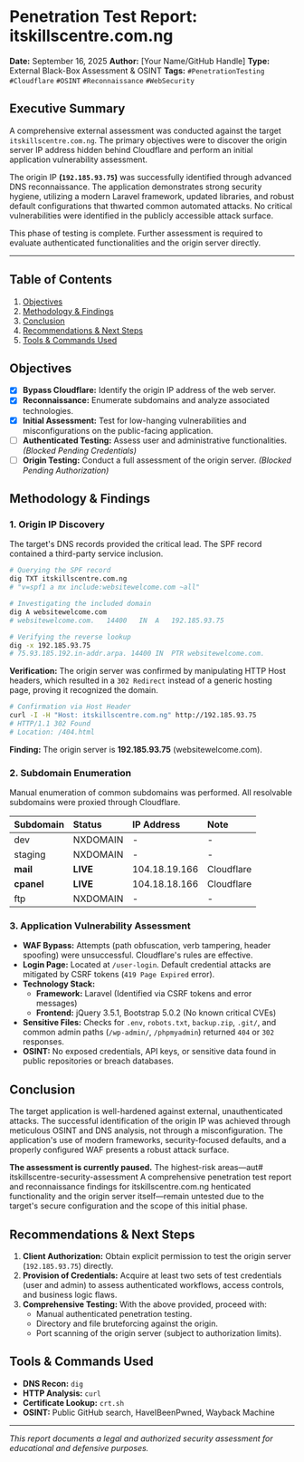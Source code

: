 # Penetration Test Report: itskillscentre.com.ng

**Date:** September 16, 2025
**Author:** [Your Name/GitHub Handle]
**Type:** External Black-Box Assessment & OSINT
**Tags:** `#PenetrationTesting` `#Cloudflare` `#OSINT` `#Reconnaissance` `#WebSecurity`

## Executive Summary

A comprehensive external assessment was conducted against the target `itskillscentre.com.ng`. The primary objectives were to discover the origin server IP address hidden behind Cloudflare and perform an initial application vulnerability assessment.

The origin IP **(`192.185.93.75`)** was successfully identified through advanced DNS reconnaissance. The application demonstrates strong security hygiene, utilizing a modern Laravel framework, updated libraries, and robust default configurations that thwarted common automated attacks. No critical vulnerabilities were identified in the publicly accessible attack surface.

This phase of testing is complete. Further assessment is required to evaluate authenticated functionalities and the origin server directly.

---

## Table of Contents
1.  [Objectives](#objectives)
2.  [Methodology & Findings](#methodology--findings)
3.  [Conclusion](#conclusion)
4.  [Recommendations & Next Steps](#recommendations--next-steps)
5.  [Tools & Commands Used](#tools--commands-used)

## Objectives

-   [x] **Bypass Cloudflare:** Identify the origin IP address of the web server.
-   [x] **Reconnaissance:** Enumerate subdomains and analyze associated technologies.
-   [x] **Initial Assessment:** Test for low-hanging vulnerabilities and misconfigurations on the public-facing application.
-   [ ] **Authenticated Testing:** Assess user and administrative functionalities. *(Blocked Pending Credentials)*
-   [ ] **Origin Testing:** Conduct a full assessment of the origin server. *(Blocked Pending Authorization)*

## Methodology & Findings

### 1. Origin IP Discovery

The target's DNS records provided the critical lead. The SPF record contained a third-party service inclusion.

```bash
# Querying the SPF record
dig TXT itskillscentre.com.ng
# "v=spf1 a mx include:websitewelcome.com ~all"

# Investigating the included domain
dig A websitewelcome.com
# websitewelcome.com.	14400	IN	A	192.185.93.75

# Verifying the reverse lookup
dig -x 192.185.93.75
# 75.93.185.192.in-addr.arpa. 14400 IN	PTR	websitewelcome.com.
```

**Verification:** The origin server was confirmed by manipulating HTTP Host headers, which resulted in a `302 Redirect` instead of a generic hosting page, proving it recognized the domain.

```bash
# Confirmation via Host Header
curl -I -H "Host: itskillscentre.com.ng" http://192.185.93.75
# HTTP/1.1 302 Found
# Location: /404.html
```

**Finding:** The origin server is **192.185.93.75** (websitewelcome.com).

### 2. Subdomain Enumeration

Manual enumeration of common subdomains was performed. All resolvable subdomains were proxied through Cloudflare.

| Subdomain | Status | IP Address | Note |
| :--- | :--- | :--- | :--- |
| dev | NXDOMAIN | - | - |
| staging | NXDOMAIN | - | - |
| **mail** | **LIVE** | 104.18.19.166 | Cloudflare |
| **cpanel** | **LIVE** | 104.18.18.166 | Cloudflare |
| ftp | NXDOMAIN | - | - |

### 3. Application Vulnerability Assessment

-   **WAF Bypass:** Attempts (path obfuscation, verb tampering, header spoofing) were unsuccessful. Cloudflare's rules are effective.
-   **Login Page:** Located at `/user-login`. Default credential attacks are mitigated by CSRF tokens (`419 Page Expired` error).
-   **Technology Stack:**
    -   **Framework:** Laravel (Identified via CSRF tokens and error messages)
    -   **Frontend:** jQuery 3.5.1, Bootstrap 5.0.2 (No known critical CVEs)
-   **Sensitive Files:** Checks for `.env`, `robots.txt`, `backup.zip`, `.git/`, and common admin paths (`/wp-admin/`, `/phpmyadmin`) returned `404` or `302` responses.
-   **OSINT:** No exposed credentials, API keys, or sensitive data found in public repositories or breach databases.

## Conclusion

The target application is well-hardened against external, unauthenticated attacks. The successful identification of the origin IP was achieved through meticulous OSINT and DNS analysis, not through a misconfiguration. The application's use of modern frameworks, security-focused defaults, and a properly configured WAF presents a robust attack surface.

**The assessment is currently paused.** The highest-risk areas—aut# itskillscentre-security-assessment
A comprehensive penetration test report and reconnaissance findings for itskillscentre.com.ng
henticated functionality and the origin server itself—remain untested due to the target's secure configuration and the scope of this initial phase.

## Recommendations & Next Steps

1.  **Client Authorization:** Obtain explicit permission to test the origin server (`192.185.93.75`) directly.
2.  **Provision of Credentials:** Acquire at least two sets of test credentials (user and admin) to assess authenticated workflows, access controls, and business logic flaws.
3.  **Comprehensive Testing:** With the above provided, proceed with:
    -   Manual authenticated penetration testing.
    -   Directory and file bruteforcing against the origin.
    -   Port scanning of the origin server (subject to authorization limits).

## Tools & Commands Used

-   **DNS Recon:** `dig`
-   **HTTP Analysis:** `curl`
-   **Certificate Lookup:** `crt.sh`
-   **OSINT:** Public GitHub search, HaveIBeenPwned, Wayback Machine

---
*This report documents a legal and authorized security assessment for educational and defensive purposes.*
